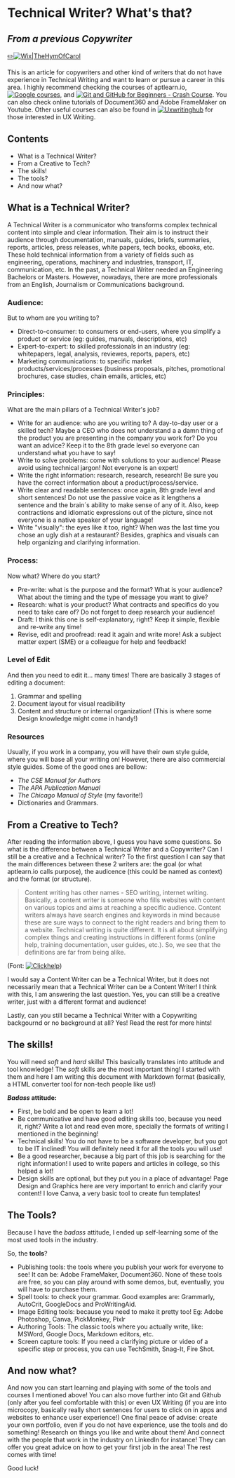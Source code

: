 # Technical Writer? What's that?
## _From a previous Copywriter_

[✏️![Wix|TheHymOfCarol](https://carolinaamaralmora.wixsite.com/website)](https://carolinaamaralmora.wixsite.com/website)


This is an article for copywriters and other kind of writers that do not have experience in Technical Writing and want to learn or pursue a career in this area. 
I highly recommend checking the courses of aptlearn.io, [![Google courses](https://developers.google.com/tech-writing)](https://developers.google.com/tech-writing), and [![Git and GitHub for Beginners - Crash Course](https://www.youtube.com/watch?v=RGOj5yH7evk)](https://www.youtube.com/watch?v=RGOj5yH7evk). You can also check online tutorials of Document360 and Adobe FrameMaker on Youtube. Other useful courses can also be found in [![Uxwritinghub](https://course.uxwritinghub.com/free_course)](https://course.uxwritinghub.com/free_course) for those interested in UX Writing.


## Contents

- What is a Technical Writer?
- From a Creative to Tech?
- The skills!
- The tools?
- And now what?


## What is a Technical Writer?

A Technical Writer is a communicator who transforms complex technical content into simple and clear information. Their aim is to instruct their audience through documentation, manuals, guides, briefs, summaries, reports, articles, press releases, white papers, tech books, ebooks, etc. These hold technical information from a variety of fields such as engineering, operations, machinery and industries, transport, IT, communication, etc.
In the past, a Technical Writer needed an Engineering Bachelors or Masters. However, nowadays, there are more professionals from an English, Journalism or Communications background.

### Audience:

But to whom are you writing to?

- Direct-to-consumer: to consumers or end-users, where you simplify a product or service (eg: guides, manuals, descriptions, etc)
- Expert-to-expert: to skilled professionals in an industry (eg: whitepapers, legal, analysis, reviewes, reports, papers, etc)
- Marketing communications: to specific market products/services/processes (business proposals, pitches, promotional brochures, case studies, chain emails, articles, etc)

### Principles:

What are the main pillars of a Technical Writer's job?

- Write for an audience: who are you writing to? A day-to-day user or a skilled tech? Maybe a CEO who does not understand a a damn thing of the product you are presenting in the company you work for? Do you want an advice? Keep it to the 8th grade level so everyone can understand what you have to say!
- Write to solve problems: come with solutions to your audience! Please avoid using technical jargon! Not everyone is an expert! 
- Write the right information: research, research, research! Be sure you have the correct information about a product/process/service.
- Write clear and readable sentences: once again, 8th grade level and short sentences! Do not use the passive voice as it lengthens a sentence and the brain´s ability to make sense of any of it. Also, keep contractions and idiomatic expressions out of the picture, since not everyone is a native speaker of your language!
- Write "visually": the eyes like it too, right? When was the last time you chose an ugly dish at a restaurant? Besides, graphics and visuals can help organizing and clarifying information.

### Process:

Now what? Where do you start?

- Pre-write: what is the purpose and the format? What is your audience? What about the timing and the type of message you want to give?
- Research: what is your product? What contracts and specifics do you need to take care of? Do not forget to deep research your audience!
- Draft: I think this one is self-explanatory, right? Keep it simple, flexible and re-write any time!
- Revise, edit and proofread: read it again and write more! Ask a subject matter expert (SME) or a colleague for help and feedback! 

### Level of Edit

And then you need to edit it... many times! There are basically 3 stages of editing a document:
1) Grammar and spelling
2) Document layout for visual readibility
3) Content and structure or internal organization! (This is where some Design knowledge might come in handy!)

### Resources

Usually, if you work in a company, you will have their own style guide, where you will base all your writing on!
However, there are also commercial style guides. Some of the good ones are bellow: 

- *The CSE Manual for Authors*
- *The APA Publication Manual*
- *The Chicago Manual of Style* (my favorite!)
- Dictionaries and Grammars.

## From a Creative to Tech?

After reading the information above, I guess you have some questions. So what is the difference between a Technical Writer and a Copywriter? Can I still be a creative and a Technical writer?
To the first question I can say that the main differences between these 2 writers are: the goal (or what aptlearn.io calls purpose), the audicence (this could be named as context) and the format (or structure).

> Content writing has other names - SEO writing, internet writing. Basically, a content writer is someone who fills websites with content on various topics and aims at reaching a specific audience. Content writers always have search engines and keywords in mind because these are sure ways to connect to the right readers and bring them to a website. Technical writing is quite different. It is all about simplifying complex things and creating instructions in different forms (online help, training documentation, user guides, etc.). So, we see that the definitions are far from being alike.

(Font: [![Clickhelp](https://clickhelp.com/clickhelp-technical-writing-blog/technical-writing-vs-content-writing/)](https://clickhelp.com/clickhelp-technical-writing-blog/technical-writing-vs-content-writing/))

I would say a Content Writer can be a Technical Writer, but it does not necessarily mean that a Technical Writer can be a Content Writer! I think with this, I am answering the last question. Yes, you can still be a creative writer, just with a different format and audience!

Lastly, can you still became a Technical Writer with a Copywriting backgournd or no background at all? Yes! Read the rest for more hints!

## The skills!

You will need *soft* and *hard* skills! This basically translates into attitude and tool knowledge!
The *soft* skills are the most important thing! I started with them and here I am writing this document with Markdown format (basically, a HTML converter tool for non-tech people like us!)

***Badass* attitude:**
- First, be bold and be open to learn a lot!
- Be communicative and have good editing skills too, because you need it, right? Write a lot and read even more, specially the formats of writing I mentioned in the beginning!
- Technical skills! You do not have to be a software developer, but you got to be IT inclined! You will definitely need it for all the tools you will use!
- Be a good researcher, because a big part of this job is searching for the right information! I used to write papers and articles in college, so this helped a lot!
- Design skills are optional, but they put you in a place of advantage! Page Design and Graphics here are very important to enrich and clarify your content! I love Canva, a very basic tool to create fun templates!

## The Tools?
Because I have the *badass* attitude, I ended up self-learning some of the most used tools in the industry.

So, the **tools**?
- Publishing tools: the tools where you publish your work for everyone to see! It can be: Adobe FrameMaker, Document360. None of these tools are free, so you can play around with some demos, but, eventually, you will have to purchase them.
- Spell tools: to check your grammar. Good examples are: Grammarly, AutoCrit, GoogleDocs and ProWritingAid.
- Image Editing tools: because you need to make it pretty too! Eg: Adobe Photoshop, Canva, PickMonkey, Pixlr
- Authoring Tools: The classic tools where you actually write, like: MSWord, Google Docs, Markdown editors, etc.
- Screen capture tools: If you need a clarifying picture or video of a specific step or process, you can use TechSmith, Snag-It, Fire Shot.


## And now what?

And now you can start learning and playing with some of the tools and courses I mentioned above!
You can also move further into Git and Github (only after you feel comfortable with this) or even UX Writing (if you are into microcopy, basically really short sentences for users to click on in apps and websites to enhance user experience!)
One final peace of advise: create your own portfolio, even if you do not have experience, use the tools and do something! Research on things you like and write about them! And connect with the people that work in the industry on LinkedIn for instance! They can offer you great advice on how to get your first job in the area! The rest comes with time!

Good luck!



